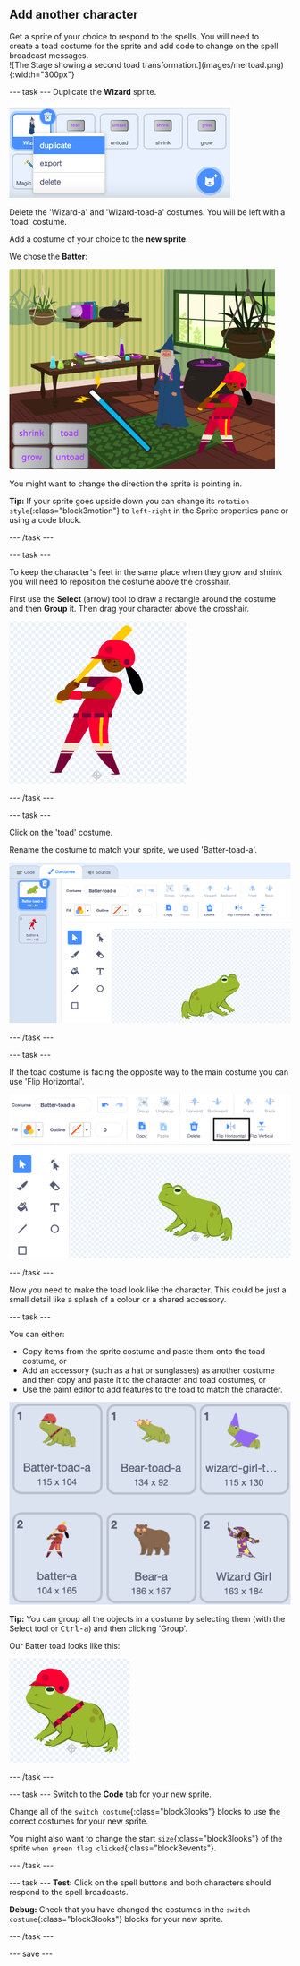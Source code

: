 ## Add another character

<div style="display: flex; flex-wrap: wrap">
<div style="flex-basis: 200px; flex-grow: 1; margin-right: 15px;">
Get a sprite of your choice to respond to the spells. You will need to create a toad costume for the sprite and add code to change on the spell broadcast messages.
</div>
<div>
![The Stage showing a second toad transformation.](images/mertoad.png){:width="300px"}
</div>
</div>


--- task ---
Duplicate the **Wizard** sprite. 

![](images/duplicate-wizard.png)

Delete the 'Wizard-a' and 'Wizard-toad-a' costumes. You will be left with a 'toad' costume.

Add a costume of your choice to the **new sprite**. 

We chose the **Batter**:

![](images/batter-on-stage.png)

You might want to change the direction the sprite is pointing in. 

**Tip:** If your sprite goes upside down you can change its `rotation-style`{:class="block3motion"} to `left-right` in the Sprite properties pane or using a code block.

--- /task ---

--- task ---

To keep the character's feet in the same place when they grow and shrink you will need to reposition the costume above the crosshair.

First use the **Select** (arrow) tool to draw a rectangle around the costume and then **Group** it. Then drag your character above the crosshair.

![](images/character2-crosshair.png)

--- /task ---

--- task ---

Click on the 'toad' costume.

Rename the costume to match your sprite, we used 'Batter-toad-a'.

![](images/batter-toad-a-added.png)

--- /task ---

--- task ---

If the toad costume is facing the opposite way to the main costume you can use 'Flip Horizontal'.

![](images/flip-horizontal.png)

--- /task ---

Now you need to make the toad look like the character. This could be just a small detail like a splash of a colour or a shared accessory.

--- task ---

You can either:
+ Copy items from the sprite costume and paste them onto the toad costume, or
+ Add an accessory (such as a hat or sunglasses) as another costume and then copy and paste it to the character and toad costumes, or
+ Use the paint editor to add features to the toad to match the character.

![](images/editing-options.png)

**Tip:** You can group all the objects in a costume by selecting them (with the Select tool or <kbd>
Ctrl-a</kbd>) and then clicking 'Group'.

Our Batter toad looks like this:

![](images/batter-toad.png)

--- /task ---

--- task ---
Switch to the **Code** tab for your new sprite.

Change all of the `switch costume`{:class="block3looks"} blocks to use the correct costumes for your new sprite.

You might also want to change the start `size`{:class="block3looks"} of the sprite `when green flag clicked`{:class="block3events"}.

--- /task ---

--- task ---
**Test:** Click on the spell buttons and both characters should respond to the spell broadcasts.

**Debug:** Check that you have changed the costumes in the `switch costume`{:class="block3looks"} blocks for your new sprite.

--- /task ---

--- save ---